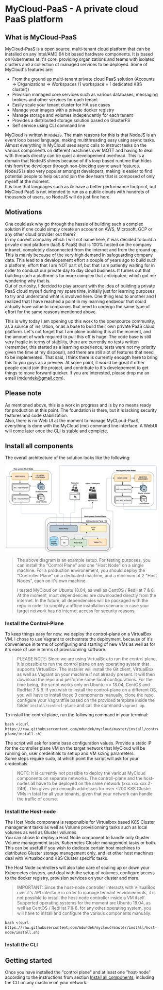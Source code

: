 # MyCloud-PaaS - A private cloud PaaS platform

## What is MyCloud-PaaS

MyCloud-PaaS is a open source, multi-tenant cloud platform that can be installed on any Intel/AMD 64 bit based hardware components. It is based on Kubernetes at it's core, providing organizations and teams with isolated clusters and a collection of managed services to be deployed. Some of MyCloud's features are:

- From the ground up multi-tenant private cloud PaaS solution (Accounts => Organizations => Workspaces (1 workspace = 1 dedicated K8S cluster))
- Provision managed core services such as various databases, messaging brokers and other services for each tenant
- Easily scale your tenant cluster for HA use cases
- Manage your images with a private docker registry
- Manage storage and volumes independantly for each tenant
- Provides a distributed storage solution based on GlusterFS
- Self service using CLI command line

MyCloud is written in `NodeJS`. The main reasons for this is that NodeJS is an event loop based language, making multithreading easy using async tasks. Almost everything in MyCloud uses async calls to instruct tasks on the various components on different machines over MQTT and having to deal with threads directly can be quiet a developement overhead. This is a domain that NodeJS shines because of it's loop based runtime that hides this from the developer through non-blocking async await features.  
NodeJS is also very popular amongst developers, making is easier to find potential people to help out and join the dev team that is composed of only myself at the moment.  
It is true that languages such as `Go` have a better performance footprint, but MyCloud PaaS is not intended to run as a public clouds with hundrets of thousands of users, so NodeJS will do just fine here.  

## Motivations

One could ask why go through the hassle of building such a complex solution if one could simply create an account on AWS, Microsoft, GCP or any other cloud provider out there?  
In my current company which I will not name here, it was decided to build a private cloud platform (IaaS & PaaS) that is 100% hosted on the company intranet, completely disconnected from the internet and from the ground up. This is mainly because of the very high demand in safeguarding company data. This lead to a developement effort a couple of years ago to build such a platform, effort that I am NOT part of, but that I am patiently waiting for in order to conduct our private day to day cloud business. It turnes out that building such a platform is far more complex that anticipated, which got me wondering why that is.  
Out of curiosity, I decided to play arrount with the idea of building a private PaaS cloud myself during my spare time, initially just for learning purposes to try and understand what is involved here. One thing lead to another and I realized that I have reached a point in my learning endavour that could actually have value to companies that need to undergo the same type of effort for the same reasons mentioned above.  
  
This is why today I am opening up this work to the opensource community, as a source of insiration, or as a base to build their own private PaaS cloud platform. Let's not forget that I am alone building this at the moment, and the amount of work required to pull this off is huge! The code base is still very fragile in terms of stability, there are currently no tests written (remember, this started as a learning experience, tests were not my priority given the time at my disposal), and there are still alot of features that need to be implemented. That said, I think there is currently enougth here to bring this to you guys as a preview. At some point, it would be great if other people could join the project, and contribute to it's developement to get things to move forward quicker. If you are interested, please drop me an email (mdundek@gmail.com).

## Please note

As mentioned above, this is a work in progress and is by no means ready for production at this point. The foundation is there, but it is lacking security features and code stabilization.  
Also, there is no Web UI at the moment to manage MyCLoud-PaaS, everything is done with the MyCloud (mc) command line interface. A WebUI will come later once the CLI is stable and complete.

## Install all components

The overall architecture of the solution looks like the following:

![MyCloud PaaS Component diagram](./resources/component-diagram.png)

> The above diagram is an example setup. For testing purposes, you can install the "Control Plane" and one "Host Node" on a single machine. 
> For a production environement, you should deploy the "Controller Plane" on a dedicated machine, and a minimum of 2 "Host Nodes", each on it's own machine.
>
> I tested MyCloud on Ubuntu 18.04, as well as CentOS / RedHat 7 & 8.
> At the moment, most dependencies are downloaded directly from the internet. In the future, all dependencies will be packaged with the repo in order to simplify a offline installation scenario in case your target network has no internet access for security reasons. 

### Install the Control-Plane

To keep things easy for now, we deploy the control-plane on a VirtualBox VM. I chose to use Vagrant to orchestrate the deployment, because of it's convenience in terms of configuring and starting of new VMs as well as for it's ease of use in terms of provisionning software.

> PLEASE NOTE: Since we are using VirtualBox to run the control plane, it is possible to run the control plane on any operating system that supports VirtualBox.
> The installer will install the Git client, VirtualBox as well as Vagrant on your machine if not already present. It will then download the repo and performe some local configurations.
> For the time being, the script works only on Ubuntu >= 18.04, CentOS and RedHat 7 & 8. If you wish to install the control-plane on a different OS, you will have to install those 3 components manually, clone the repo, configure your Vagrantfile based on the provided template inside the folder `ìnstall/control-plane` and call the command `vagrant up`.

To install the control plane, run the following command in your terminal:

```
bash <(curl https://raw.githubusercontent.com/mdundek/mycloud/master/install/control-plane/install.sh)
```

The script will ask for some base configuration values. Provide a static IP for the controller plane VM on the target network that MyCloud will be running on, user credentials to set up and VM sizing parameters.  
Some steps require sudo, at which point the script will ask for your credentials.

> NOTE: It is currently not possible to deploy the various MyCloud components on separate networks. The controll-plane and the host-nodes all have to be deployed on the same network (xxx.xxx.xxx.2-249). This gives you enougth addresses for over ~200 K8S Cluster VMs in total for all your tenants, given that your network can handle the traffic of course.

### Install the Host-node

The Host Node component is responsible for Virtualbox based K8S Cluster management tasks as well as Volume provisionning tasks such as local volumes as well as Gluster volumes.  
You can chose to deploy a Host Node component to handle only Gluster Volume management tasks, Kubernetes Cluster management tasks or both. This can be usefull if you wish to dedicate certain host machines to distributed Gluster storage management only, and let other host machines deal with Virtualbox and K8S Cluster specific tasks.  

The Host Node controllers will also take care of scaling up or down your Kubernetes clusters, and deal with the setup of volumes, configure access to the docker registry, provision services on your cluster and more.

> IMPORTANT: Since the host-node controller interacts with VirtualBox over it's API interface in order to manage tennant environements, it is not possible to install the host-node controller inside a VM itself.
> Supported operating systems for the moment are Ubuntu 18.04, as well as CentOS / RedHat 7 & 8. for any other operating system, you will have to install and configure the various components manually.

```
bash <(curl https://raw.githubusercontent.com/mdundek/mycloud/master/install/host-node/install.sh)
```



### Install the CLI



## Getting started

Once you have installed the "control plane" and at least one "host-node" according to the instructions from section [Install all components](#install-all-components), including the CLI on any machine on your network.  

